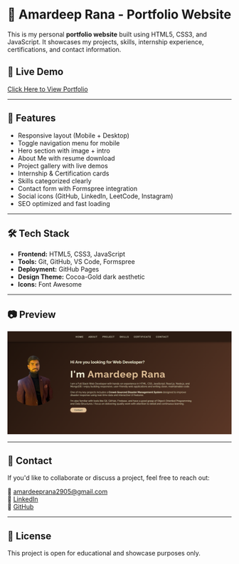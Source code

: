 # 💼 Amardeep Rana - Portfolio Website

This is my personal **portfolio website** built using HTML5, CSS3, and JavaScript. It showcases my projects, skills, internship experience, certifications, and contact information.

## 🔗 Live Demo

[Click Here to View Portfolio](https://amardeeprana29.github.io/My-Portfolio/)

---

## 🚀 Features

- Responsive layout (Mobile + Desktop)
- Toggle navigation menu for mobile
- Hero section with image + intro
- About Me with resume download
- Project gallery with live demos
- Internship & Certification cards
- Skills categorized clearly
- Contact form with Formspree integration
- Social icons (GitHub, LinkedIn, LeetCode, Instagram)
- SEO optimized and fast loading

---

## 🛠️ Tech Stack

- **Frontend:** HTML5, CSS3, JavaScript  
- **Tools:** Git, GitHub, VS Code, Formspree  
- **Deployment:** GitHub Pages  
- **Design Theme:** Cocoa-Gold dark aesthetic  
- **Icons:** Font Awesome

---

## 📷 Preview

![Portfolio Screenshot](image/portfolio-project.jpg)

---

## 📩 Contact

If you'd like to collaborate or discuss a project, feel free to reach out:

📧 [amardeeprana2905@gmail.com](mailto:amardeeprana2905@gmail.com)  
🔗 [LinkedIn](https://www.linkedin.com/in/amardeeprana29/)  
🔗 [GitHub](https://github.com/Amardeeprana29)

---

## 📝 License

This project is open for educational and showcase purposes only.
